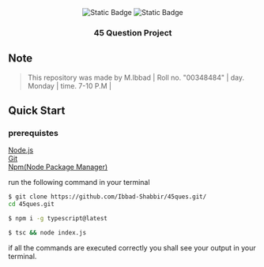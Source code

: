 <div align="center">
  
<img alt="Static Badge" src="https://img.shields.io/badge/typescript-blue?style=for-the-badge&logo=typescript&logoColor=white">
<img alt="Static Badge" src="https://img.shields.io/badge/javascript-yellow?style=for-the-badge&logo=javascript&logoColor=white">

</div>
<h3 align="center">45 Question Project</h3>

## Note

> This repository was made by M.Ibbad | Roll no. "00348484" | day. Monday | time. 7-10 P.M |

## Quick Start

### prerequistes

[Node.js](https://nodejs.org) <br>
[Git](https://git-scm.com/) <br>
[Npm(Node Package Manager)](https://npmjs.com) <br>

run the following command in your terminal
```bash
$ git clone https://github.com/Ibbad-Shabbir/45ques.git/
cd 45ques.git
```
```bash
$ npm i -g typescript@latest
```
```bash
$ tsc && node index.js
```
if all the commands are executed correctly you shall see your output in your terminal.
